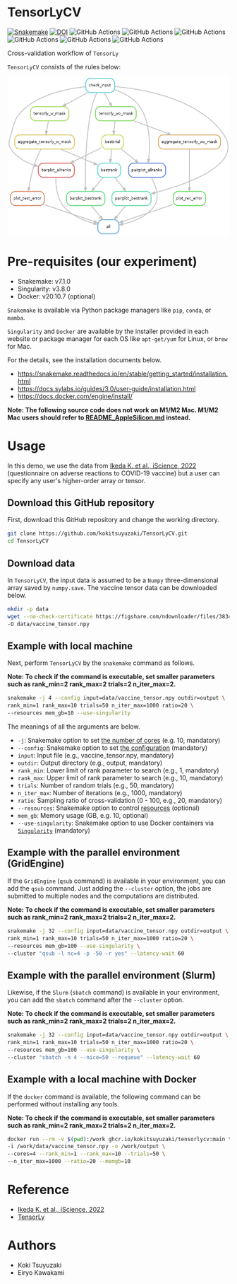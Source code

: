 # TensorLyCV

[![Snakemake](https://img.shields.io/badge/snakemake-≥6.0.5-brightgreen.svg)](https://snakemake.github.io)
[![DOI](https://zenodo.org/badge/571380791.svg)](https://zenodo.org/badge/latestdoi/571380791)
![GitHub Actions](https://github.com/kokitsuyuzaki/TensorLyCV/actions/workflows/build_test_push.yml/badge.svg)
![GitHub Actions](https://github.com/kokitsuyuzaki/TensorLyCV/actions/workflows/dockerrun1.yml/badge.svg)
![GitHub Actions](https://github.com/kokitsuyuzaki/TensorLyCV/actions/workflows/dockerrun2.yml/badge.svg)
![GitHub Actions](https://github.com/kokitsuyuzaki/TensorLyCV/actions/workflows/dockerrun3.yml/badge.svg)
![GitHub Actions](https://github.com/kokitsuyuzaki/TensorLyCV/actions/workflows/tensorlycv.yml/badge.svg)
![GitHub Actions](https://github.com/kokitsuyuzaki/TensorLyCV/actions/workflows/release-please.yml/badge.svg)

Cross-validation workflow of `TensorLy`

`TensorLyCV` consists of the rules below:

![](https://github.com/kokitsuyuzaki/TensorLyCV/blob/main/plot/dag.png?raw=true)

# Pre-requisites (our experiment)
- Snakemake: v7.1.0
- Singularity: v3.8.0
- Docker: v20.10.7 (optional)

`Snakemake` is available via Python package managers like `pip`, `conda`, or `mamba`.

`Singularity` and `Docker` are available by the installer provided in each website or package manager for each OS like `apt-get/yum` for Linux, or `brew` for Mac.

For the details, see the installation documents below.

- https://snakemake.readthedocs.io/en/stable/getting_started/installation.html
- https://docs.sylabs.io/guides/3.0/user-guide/installation.html
- https://docs.docker.com/engine/install/

**Note: The following source code does not work on M1/M2 Mac. M1/M2 Mac users should refer to [README_AppleSilicon.md](README_AppleSilicon.md) instead.**

# Usage

In this demo, we use the data from [Ikeda K. et al., iScience, 2022](https://www.sciencedirect.com/science/article/pii/S2589004222015097) (questionnaire on adverse reactions to COVID-19 vaccine) but a user can specify any user's higher-order array or tensor.

## Download this GitHub repository

First, download this GitHub repository and change the working directory.

```bash
git clone https://github.com/kokitsuyuzaki/TensorLyCV.git
cd TensorLyCV
```

## Download data

In `TensorLyCV`, the input data is assumed to be a `Numpy` three-dimensional array saved by `numpy.save`.
The vaccine tensor data can be downloaded below.

```bash
mkdir -p data
wget --no-check-certificate https://figshare.com/ndownloader/files/38344040 \
-O data/vaccine_tensor.npy
```

## Example with local machine

Next, perform `TensorLyCV` by the `snakemake` command as follows.

**Note: To check if the command is executable, set smaller parameters such as rank_min=2 rank_max=2 trials=2 n_iter_max=2.**

```bash
snakemake -j 4 --config input=data/vaccine_tensor.npy outdir=output \
rank_min=1 rank_max=10 trials=50 n_iter_max=1000 ratio=20 \
--resources mem_gb=10 --use-singularity
```

The meanings of all the arguments are below.

- `-j`: Snakemake option to set [the number of cores](https://snakemake.readthedocs.io/en/stable/executing/cli.html#useful-command-line-arguments) (e.g. 10, mandatory)
- `--config`: Snakemake option to set [the configuration](https://snakemake.readthedocs.io/en/stable/snakefiles/configuration.html) (mandatory)
- `input`: Input file (e.g., vaccine_tensor.npy, mandatory)
- `outdir`: Output directory (e.g., output, mandatory)
- `rank_min`: Lower limit of rank parameter to search (e.g., 1, mandatory)
- `rank_max`: Upper limit of rank parameter to search (e.g., 10, mandatory)
- `trials`: Number of random trials (e.g., 50, mandatory)
- `n_iter_max`: Number of iterations (e.g., 1000, mandatory)
- `ratio`: Sampling ratio of cross-validation (0 - 100, e.g., 20, mandatory)
- `--resources`: Snakemake option to control [resources](https://snakemake.readthedocs.io/en/stable/snakefiles/rules.html#resources) (optional)
- `mem_gb`: Memory usage (GB, e.g. 10, optional)
- `--use-singularity`: Snakemake option to use Docker containers via [`Singularity`](https://snakemake.readthedocs.io/en/stable/snakefiles/deployment.html) (mandatory)

## Example with the parallel environment (GridEngine)

If the `GridEngine` (`qsub` command) is available in your environment, you can add the `qsub` command. Just adding the `--cluster` option, the jobs are submitted to multiple nodes and the computations are distributed.

**Note: To check if the command is executable, set smaller parameters such as rank_min=2 rank_max=2 trials=2 n_iter_max=2.**

```bash
snakemake -j 32 --config input=data/vaccine_tensor.npy outdir=output \
rank_min=1 rank_max=10 trials=50 n_iter_max=1000 ratio=20 \
--resources mem_gb=100 --use-singularity \
--cluster "qsub -l nc=4 -p -50 -r yes" --latency-wait 60
```

## Example with the parallel environment (Slurm)

Likewise, if the `Slurm` (`sbatch` command) is available in your environment, you can add the `sbatch` command after the `--cluster` option.

**Note: To check if the command is executable, set smaller parameters such as rank_min=2 rank_max=2 trials=2 n_iter_max=2.**

```bash
snakemake -j 32 --config input=data/vaccine_tensor.npy outdir=output \
rank_min=1 rank_max=10 trials=50 n_iter_max=1000 ratio=20 \
--resources mem_gb=100 --use-singularity \
--cluster "sbatch -n 4 --nice=50 --requeue" --latency-wait 60
```

## Example with a local machine with Docker

If the `docker` command is available, the following command can be performed without installing any tools.

**Note: To check if the command is executable, set smaller parameters such as rank_min=2 rank_max=2 trials=2 n_iter_max=2.**

```bash
docker run --rm -v $(pwd):/work ghcr.io/kokitsuyuzaki/tensorlycv:main \
-i /work/data/vaccine_tensor.npy -o /work/output \
--cores=4 --rank_min=1 --rank_max=10 --trials=50 \
--n_iter_max=1000 --ratio=20 --memgb=10
```

# Reference
- [Ikeda K. et al., iScience, 2022](https://www.sciencedirect.com/science/article/pii/S2589004222015097)
- [TensorLy](http://tensorly.org/stable/index.html)

# Authors
- Koki Tsuyuzaki
- Eiryo Kawakami